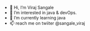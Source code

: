 - 👋 Hi, I’m Viraj Sangale
- 👀 I’m interested in java & devOps.
- 🌱 I’m currently learning java
- 📫 reach me on twiiter @sangale_viraj

<!---
virajsangale10/virajsangale10 is a ✨ special ✨ repository because its `README.md` (this file) appears on your GitHub profile.
You can click the Preview link to take a look at your changes.
--->

